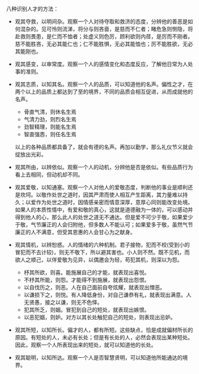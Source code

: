 八种识别人才的方法：

+ 观其夺救，以明间杂。观察一个人对待夺取和救济的态度，分辨他的善恶是如何混杂的。见可怜则流涕，将分与则吝啬，是慈而不仁者；睹危急则恻隐，将赴救则畏患，是仁而不恤者；处虚义则色厉，顾利欲则内荏，是厉而不刚者。慈不能胜吝，无必其能仁也；仁不能胜惧，无必其能恤也；厉不能胜欲，无必其能刚也。

+ 观其感变，以审常度。观察一个人的感情变化和态度反应，了解他日常为人处事的准则。

+ 观其志质，以知其名。观察一个人的品质，可以知道他的名声。偏性之才，在两个以上的品质上都达到了至的境界，不同的品质会相互促进，从而成就他的名声。

    + 骨直气清，则休名生焉
    + 气清力劲，则烈名生焉
    + 劲智精理，则能名生焉
    + 智直强悫，则任名生焉

    以上的各种品质都具备了，就会有德的名声。再加以勤学，那么礼仪节义就会绽放出光彩。

+ 观其所由，以辨依似。观察一个人的动机，分辨他是否是依似。有些品质行为看上去相同，但动机却不同。

+ 观其爱敬，以知通塞。观察一个人对他人的爱敬态度，判断他的事业是顺利还是坎坷。以敬作处世之道时，因其严肃而使人相互产生距离，其力量难以持久；以爱作为处世之道时，因情感亲密而情意深厚，意厚心同则能改变处境。如果人的本质性情中，有爱和敬的真心，这就是道德融为一体的，可以感动并得到他人的心，那么此人的处世之道无不通达。但是爱不可少于敬，如果爱少于敬，气节廉正的人会归附他，但多数人不能认可；如果爱多于敬，虽然气节廉正的人不满意，但受其恩惠的人会甘心为之献身。

+ 观其情机，以辨恕惑。人的情绪的六种机制。君子接物，犯而不校(受到小的冒犯而不去计较)，则无不敬下，所以避其害也。小人则不然。既不见机，而欲人之顺己，以佯爱敬为见异，以偶邀会为轻，苟犯其机，则深以为怨。

    + 杼其所欲，则喜。能施展自己的才能，就表现出喜悦。
    + 不杼其所能，则怨。才能得不到施展，就表现出怨恨。
    + 以自伐历之，则恶。人在自己面前自夸炫耀，就表现出憎恶。
    + 以谦损下之，则悦。有人降低身份，对自己谦恭有礼，就表现出满意。人无贤愚，接之以谦，则无不色怿。
    + 犯其所乏，则姻。冒犯到自己的短处，就表现出嫉恨。
    + 以恶犯姻，则妒。对方以其长处触犯自己的短处，则表现出忌妒。

+ 观其所短，以知所长。偏才的人，都有所短。这些缺点，恰是成就偏材所长的原因。有短处的人，未必有长处；但是有长处的人，必然会表现出某种短处。因此，观察一个人所表现出来的短处，就可以知道他的长处。

+ 观其聪明，以知所达。观察一个人是否智慧贤明，可以知道他所能通达的境界。